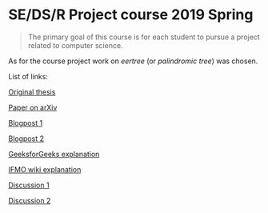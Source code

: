 # SE/DS/R Project course 2019 Spring
> The primary goal of this course is for each student to pursue a project related to computer science.

As for the course project work on *eertree* (or *palindromic tree*) was chosen.

List of links:

[Original thesis](http://www.pdmi.ras.ru/pdmi/system/files/dissertations/_%D1%80%D1%83%D0%B1%D0%B8%D0%BD%D1%87%D0%B8%D0%BA.pdf/)

[Paper on arXiv](https://arxiv.org/pdf/1506.04862v2.pdf)

[Blogpost 1](https://medium.com/@alessiopiergiacomi/eertree-or-palindromic-tree-82453e75025b)

[Blogpost 2](http://adilet.org/blog/palindromic-tree/)

[GeeksforGeeks explanation](https://www.geeksforgeeks.org/palindromic-tree-introduction-implementation/)

[IFMO wiki explanation](https://neerc.ifmo.ru/wiki/index.php?title=%D0%94%D0%B5%D1%80%D0%B5%D0%B2%D0%BE_%D0%BF%D0%B0%D0%BB%D0%B8%D0%BD%D0%B4%D1%80%D0%BE%D0%BC%D0%BE%D0%B2)

[Discussion 1](http://codeforces.com/blog/entry/19193)

[Discussion 2](http://codeforces.com/blog/entry/13959)
